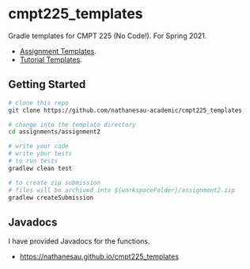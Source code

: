 # cmpt225_templates

Gradle templates for CMPT 225 (No Code!). For Spring 2021.

* [Assignment Templates](assignments/README.md).
* [Tutorial Templates](tutorials/README.md).

## Getting Started

```bash
# clone this repo
git clone https://github.com/nathanesau-academic/cmpt225_templates

# change into the template directory
cd assignments/assignment2

# write your code
# write your tests
# to run tests
gradlew clean test

# to create zip submission
# files will be archived into ${workspaceFolder}/assignment2.zip
gradlew createSubmission
```

## Javadocs

I have provided Javadocs for the functions.

* https://nathanesau.github.io/cmpt225_templates
